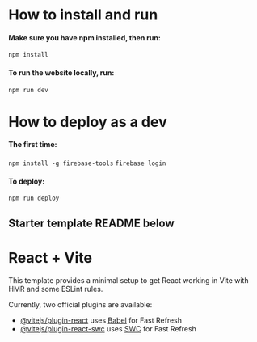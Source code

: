 # How to install and run

#### Make sure you have npm installed, then run:
`npm install`
#### To run the website locally, run:
`npm run dev`

# How to deploy as a dev

#### The first time:
`npm install -g firebase-tools`
`firebase login`

#### To deploy:
`npm run deploy`

## Starter template README below

# React + Vite

This template provides a minimal setup to get React working in Vite with HMR and some ESLint rules.

Currently, two official plugins are available:

- [@vitejs/plugin-react](https://github.com/vitejs/vite-plugin-react/blob/main/packages/plugin-react/README.md) uses [Babel](https://babeljs.io/) for Fast Refresh
- [@vitejs/plugin-react-swc](https://github.com/vitejs/vite-plugin-react-swc) uses [SWC](https://swc.rs/) for Fast Refresh
